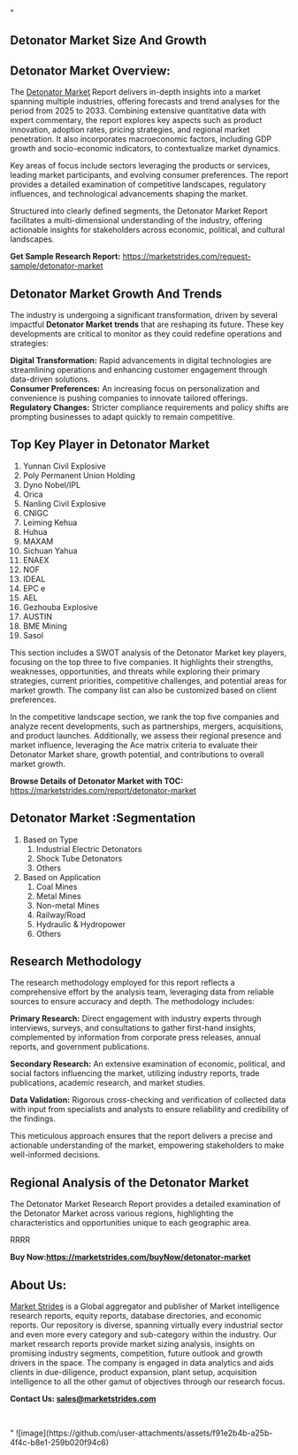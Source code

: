 "<h2>Detonator Market Size And Growth</h2>
<h2>Detonator Market Overview:</h2>
<p>The <a href=https://marketstrides.com/report/detonator-market>Detonator Market</a><strong> </strong>Report delivers in-depth insights into a market spanning multiple industries, offering forecasts and trend analyses for the period from 2025 to 2033. Combining extensive quantitative data with expert commentary, the report explores key aspects such as product innovation, adoption rates, pricing strategies, and regional market penetration. It also incorporates macroeconomic factors, including GDP growth and socio-economic indicators, to contextualize market dynamics.</p>
<p>Key areas of focus include sectors leveraging the products or services, leading market participants, and evolving consumer preferences. The report provides a detailed examination of competitive landscapes, regulatory influences, and technological advancements shaping the market.</p>
<p>Structured into clearly defined segments, the Detonator Market Report facilitates a multi-dimensional understanding of the industry, offering actionable insights for stakeholders across economic, political, and cultural landscapes.</p>
<p><strong>Get Sample Research Report:</strong> <a href=https://marketstrides.com/request-sample/detonator-market>https://marketstrides.com/request-sample/detonator-market</a></p>
<h2>Detonator Market Growth And Trends</h2>
<p>The industry is undergoing a significant transformation, driven by several impactful <strong>Detonator Market trends</strong> that are reshaping its future. These key developments are critical to monitor as they could redefine operations and strategies:</p>
<p><strong>Digital Transformation:</strong> Rapid advancements in digital technologies are streamlining operations and enhancing customer engagement through data-driven solutions.<br /><strong>Consumer Preferences:</strong> An increasing focus on personalization and convenience is pushing companies to innovate tailored offerings.<br /><strong>Regulatory Changes:</strong> Stricter compliance requirements and policy shifts are prompting businesses to adapt quickly to remain competitive.</p>
<h2>Top Key Player in Detonator Market</h2>
<p><ol> 
<li>Yunnan Civil Explosive</li> 
<li>Poly Permanent Union Holding</li> 
<li>Dyno Nobel/IPL</li> 
<li>Orica</li> 
<li>Nanling Civil Explosive</li> 
<li>CNIGC</li> 
<li>Leiming Kehua</li> 
<li>Huhua</li> 
<li>MAXAM</li> 
<li>Sichuan Yahua</li> 
<li>ENAEX</li> 
<li>NOF</li> 
<li>IDEAL</li> 
<li>EPC e</li> 
<li>AEL</li> 
<li>Gezhouba Explosive</li> 
<li>AUSTIN</li> 
<li>BME Mining</li> 
<li>Sasol</li> 
</ol></p>
<p>This section includes a SWOT analysis of the Detonator Market  key players, focusing on the top three to five companies. It highlights their strengths, weaknesses, opportunities, and threats while exploring their primary strategies, current priorities, competitive challenges, and potential areas for market growth. The company list can also be customized based on client preferences.</p>
<p>In the competitive landscape section, we rank the top five companies and analyze recent developments, such as partnerships, mergers, acquisitions, and product launches. Additionally, we assess their regional presence and market influence, leveraging the Ace matrix criteria to evaluate their Detonator Market share, growth potential, and contributions to overall market growth.</p>
<p><strong>Browse Details of Detonator Market with TOC:</strong> <a href=https://marketstrides.com/report/detonator-market>https://marketstrides.com/report/detonator-market</a></p>
<h2>Detonator Market :Segmentation</h2>
<p><ol> 
<li>Based on Type 
<ol> 
<li>Industrial Electric Detonators</li> 
<li>Shock Tube Detonators</li> 
<li>Others</li> 
</ol> 
</li> 
<li>Based on Application 
<ol> 
<li>Coal Mines</li> 
<li>Metal Mines</li> 
<li>Non-metal Mines</li> 
<li>Railway/Road</li> 
<li>Hydraulic &amp; Hydropower</li> 
<li>Others</li> 
</ol> 
</li> 
</ol></p>
<h2>Research Methodology</h2>
<p>The research methodology employed for this report reflects a comprehensive effort by the analysis team, leveraging data from reliable sources to ensure accuracy and depth. The methodology includes:</p>
<p><strong>Primary Research:</strong> Direct engagement with industry experts through interviews, surveys, and consultations to gather first-hand insights, complemented by information from corporate press releases, annual reports, and government publications.</p>
<p><strong>Secondary Research:</strong> An extensive examination of economic, political, and social factors influencing the market, utilizing industry reports, trade publications, academic research, and market studies.</p>
<p><strong>Data Validation:</strong> Rigorous cross-checking and verification of collected data with input from specialists and analysts to ensure reliability and credibility of the findings.</p>
<p>This meticulous approach ensures that the report delivers a precise and actionable understanding of the market, empowering stakeholders to make well-informed decisions.</p>
<h2>Regional Analysis of the Detonator Market</h2>
<p>The Detonator Market Research Report provides a detailed examination of the Detonator Market across various regions, highlighting the characteristics and opportunities unique to each geographic area.</p>
<p>RRRR</p>
<p><strong>Buy Now:<a href=https://marketstrides.com/buyNow/detonator-market?price=single_price>https://marketstrides.com/buyNow/detonator-market</a></strong></p>
<h2>About Us:</h2>
<p><a href=https://marketstrides.com/>Market Strides</a> is a Global aggregator and publisher of Market intelligence research reports, equity reports, database directories, and economic reports. Our repository is diverse, spanning virtually every industrial sector and even more every category and sub-category within the industry. Our market research reports provide market sizing analysis, insights on promising industry segments, competition, future outlook and growth drivers in the space. The company is engaged in data analytics and aids clients in due-diligence, product expansion, plant setup, acquisition intelligence to all the other gamut of objectives through our research focus.</p>
<p><strong>Contact Us: <a href=mailto:sales@marketstrides.com>sales@marketstrides.com</a></strong></p>
<p> </p>"
![image](https://github.com/user-attachments/assets/f91e2b4b-a25b-4f4c-b8e1-259b020f94c6)
